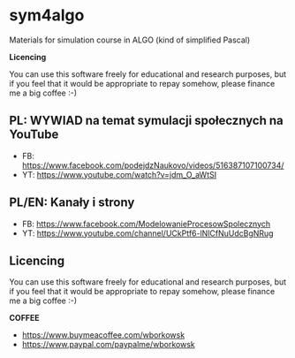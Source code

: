 # sym4algo
Materials for simulation course in ALGO (kind of simplified Pascal)

**Licencing**

You can use this software freely for educational and research purposes, but if you feel that it would be appropriate to repay somehow, please finance me a big coffee :-)

## PL: WYWIAD na temat symulacji społecznych na YouTube

* FB: https://www.facebook.com/podejdzNaukovo/videos/516387107100734/
* YT: https://www.youtube.com/watch?v=jdm_O_aWtSI


## PL/EN: Kanały i strony

* FB: https://www.facebook.com/ModelowanieProcesowSpolecznych
* YT: https://www.youtube.com/channel/UCkPtf6-lNlCfNuUdcBgNRug

## Licencing

You can use this software freely for educational and research purposes, 
but if you feel that it would be appropriate to repay somehow, 
please finance me a big coffee :-)

**COFFEE**

* https://www.buymeacoffee.com/wborkowsk
* https://www.paypal.com/paypalme/wborkowsk


